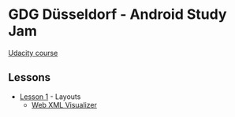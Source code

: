 # GDG Düsseldorf - Android Study Jam

[Udacity course](https://www.udacity.com/course/android-development-for-beginners--ud837)

## Lessons

- [Lesson 1](https://github.com/passsy/gdg-dus-study-jam/tree/Lesson1) - Layouts 
  - [Web XML Visualizer](http://labs.udacity.com/android-visualizer/#/android/simple-imageview)  
